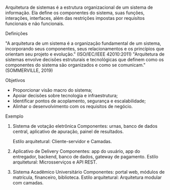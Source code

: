 Arquitetura de sistemas é a estrutura organizacional de um sistema de informação. Ela define os componentes do sistema, suas funções, interações, interfaces, além das restrições impostas por requisitos funcionais e não funcionais.

Definições

"A arquitetura de um sistema é a organização fundamental de um sistema, incorporando seus componentes, seus relacionamentos e os princípios que orientam seu projeto e evolução." (ISO/IEC/IEEE 42010:2011) 
"Arquitetura de sistemas envolve decisões estruturais e tecnológicas que definem como os componentes do sistema são organizados e como se comunicam." (SOMMERVILLE, 2019)

Objetivos
- Proporcionar visão macro do sistema;
- Apoiar decisões sobre tecnologia e infraestrutura;
- Identificar pontos de acoplamento, segurança e escalabilidade;
- Alinhar o desenvolvimento com os requisitos de negócio.

Exemplo

1. Sistema de votação eletrônica 
	Componentes: urnas, banco de dados central, aplicativo de apuração, painel de resultados.
	 
	Estilo arquitetural: Cliente-servidor e Camadas. 
2. Aplicativo de Delivery
	Componentes: app do usuário, app do entregador, backend, banco de dados, gateway de pagamento. 
	Estilo arquitetural: Microsserviços e API REST. 
3. Sistema Acadêmico Universitário
	Componentes: portal web, módulos de matrícula, financeiro, biblioteca. Estilo arquitetural: Arquitetura modular com camadas.